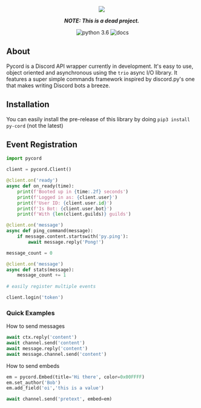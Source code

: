<div align="center">
        <p> <img src="https://i.imgur.com/tDy4yb4.png"/> </p>
        <p><i><b>NOTE: This is a dead project.</b></i></p>
	<p> 
		<a href="https://discord.gg/Q8kuctn"><img src="https://discordapp.com/api/guilds/363717307660369921/embed.png" alt="" /></a>
		<img src="https://img.shields.io/badge/python-3.6-brightgreen.svg" alt="python 3.6" />
		<img src="https://readthedocs.org/projects/pycord/badge/?version=dev" alt="docs" /></a>
	</p>
</div> 

## About
Pycord is a Discord API wrapper currently in development. It's easy to use, object oriented and asynchronous using the `trio` async I/O library. It features a super simple commands framework inspired by discord.py's one that makes writing Discord bots a breeze.

## Installation
You can easily install the pre-release of this library by doing `pip3 install py-cord` (not the latest)

## Event Registration

```py
import pycord

client = pycord.Client()

@client.on('ready')
async def on_ready(time):
    print(f'Booted up in {time:.2f} seconds')
    print(f'Logged in as: {client.user}')
    print(f'User ID: {client.user.id}')
    print(f'Is Bot: {client.user.bot}')
    print(f'With {len(client.guilds)} guilds')

@client.on('message')
async def ping_command(message):
    if message.content.startswith('py.ping'):
        await message.reply('Pong!')

message_count = 0

@client.on('message')
async def stats(message):
    message_count += 1
 
# easily register multiple events

client.login('token')
```

### Quick Examples

How to send messages
```py
await ctx.reply('content')
await channel.send('content')
await message.reply('content')
await message.channel.send('content')
```

How to send embeds
```py
em = pycord.Embed(title='Hi there', color=0x00FFFF)
em.set_author('Bob')
em.add_field('oi','this is a value')

await channel.send('pretext', embed=em)
```

